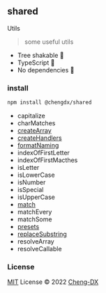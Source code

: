 ## shared
Utils
> some useful utils
- Tree shakable 🌲
- TypeScript 🦕
- No dependencies 🚫

### install
```sh
npm install @chengdx/shared
```

<!-- FUNCTIONS START -->
- capitalize
- charMatches
- [createArray](src/create-array/index.md)
- [createHandlers](src/create-handlers/index.md)
- [formatNaming](src/format-naming/index.md)
- indexOfFirstLetter
- indexOfFirstMacthes
- isLetter
- isLowerCase
- isNumber
- isSpecial
- isUpperCase
- [match](src/match/index.md)
- matchEvery
- matchSome
- [presets](src/presets/index.md)
- [replaceSubstring](src/replace-substring/index.md)
- resolveArray
- resolveCallable
<!-- FUNCTIONS END -->

### License
[MIT](../LICENSE) License © 2022 [Cheng-DX](https://github.com/Cheng-DX)
